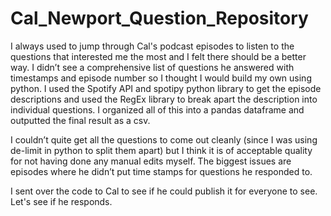 # Cal_Newport_Question_Repository

I always used to jump through Cal's podcast episodes to listen to the questions that interested me the most and I felt there should be a better way. I didn’t see a comprehensive list of questions he answered with timestamps and episode number so I thought I would build my own using python. I used the Spotify API and spotipy python library to get the episode descriptions and used the RegEx library to break apart the description into individual questions. I organized all of this into a pandas dataframe and outputted the final result as a csv.

I couldn’t quite get all the questions to come out cleanly (since I was using de-limit in python to split them apart) but I think it is of acceptable quality for not having done any manual edits myself. The biggest issues are episodes where he didn’t put time stamps for questions he responded to.

I sent over the code to Cal to see if he could publish it for everyone to see. Let's see if he responds.

